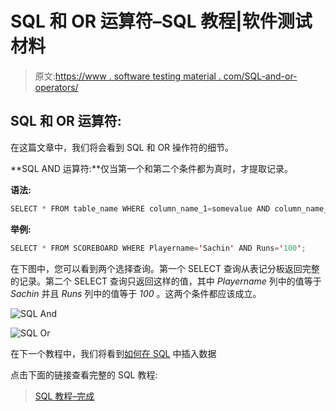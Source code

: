 # SQL 和 OR 运算符–SQL 教程|软件测试材料

> 原文:[https://www . software testing material . com/SQL-and-or-operators/](https://www.softwaretestingmaterial.com/sql-and-or-operators/)

## SQL 和 OR 运算符:

在这篇文章中，我们将会看到 SQL 和 OR 操作符的细节。

**SQL AND 运算符:**仅当第一个和第二个条件都为真时，才提取记录。

**语法:**

```java
SELECT * FROM table_name WHERE column_name_1=somevalue AND column_name_2=somevalue;
```

**举例:**

```java
SELECT * FROM SCOREBOARD WHERE Playername='Sachin' AND Runs='100';
```

在下图中，您可以看到两个选择查询。第一个 SELECT 查询从表记分板返回完整的记录。第二个 SELECT 查询只返回这样的值，其中 *Playername* 列中的值等于 *Sachin* 并且 *Runs* 列中的值等于 *100* 。这两个条件都应该成立。

![SQL And](img/76fd54e9f9e71afe509478b6769f2595.png "SQL And")

![SQL Or](img/e9a4e97a4384732329c72d140d533b7a.png "SQL Or")

在下一个教程中，我们将看到[如何在 SQL](https://www.softwaretestingmaterial.com/sql-insert-query/) 中插入数据

点击下面的链接查看完整的 SQL 教程:

> [SQL 教程–完成](https://www.softwaretestingmaterial.com/sql-tutorial-complete/)